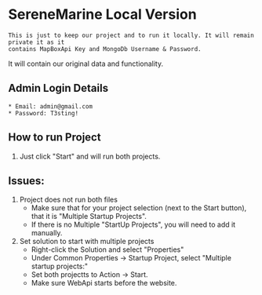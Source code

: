 # SereneMarine Local Version

    This is just to keep our project and to run it locally. It will remain private it as it 
    contains MapBoxApi Key and MongoDb Username & Password.

It will contain our original data and functionality.

## Admin Login Details
    * Email: admin@gmail.com
    * Password: T3sting!

## How to run Project
1. Just click "Start" and will run both projects.

## Issues:
1. Project does not run both files
    * Make sure that for your project selection (next to the Start button), that it is "Multiple Startup Projects".
    * If there is no Multiple "StartUp Projects", you will need to add it manually.
2. Set solution to start with multiple projects
    * Right-click the Solution and select "Properties"
    * Under Common Properties -> Startup Project, select "Multiple startup projects:"
    * Set both projectts to Action -> Start.
    * Make sure WebApi starts before the website.
